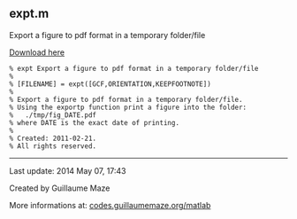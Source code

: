 ## expt.m ##
Export a figure to pdf format in a temporary folder/file

[Download here](http://guillaumemaze.googlecode.com/svn/trunk/matlab/codes/graphicxFigures/expt.m)

```
% expt Export a figure to pdf format in a temporary folder/file
%
% [FILENAME] = expt([GCF,ORIENTATION,KEEPFOOTNOTE])
% 
% Export a figure to pdf format in a temporary folder/file.
% Using the exportp function print a figure into the folder:
%	./tmp/fig_DATE.pdf
% where DATE is the exact date of printing.
%
% Created: 2011-02-21.
% All rights reserved.
```

---

Last update: 2014 May 07, 17:43

Created by Guillaume Maze

More informations at: [codes.guillaumemaze.org/matlab](http://codes.guillaumemaze.org/matlab)